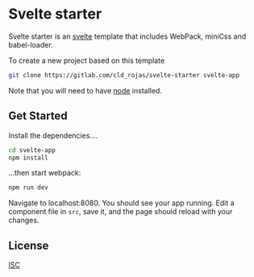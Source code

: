 # Svelte starter

Svelte starter is an [svelte](https://svelte.dev/) template that includes WebPack, miniCss and babel-loader.

To create a new project based on this template

```bash
git clone https://gitlab.com/cld_rojas/svelte-starter svelte-app
```

Note that you will need to have [node](https://nodejs.org/) installed.

## Get Started


Install the dependencies....

```bash
cd svelte-app
npm install
```

...then start webpack:
```bash
npm run dev
```
Navigate to localhost:8080. You should see your app running. Edit a component file in `src`, save it, and the page should reload with your changes.

## License
[ISC](https://choosealicense.com/licenses/isc/)
